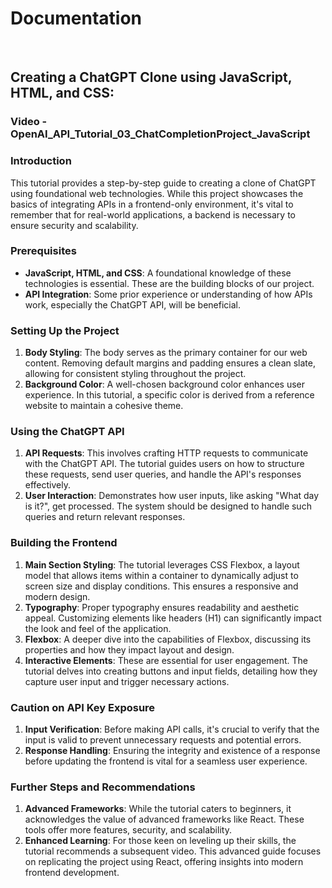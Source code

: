 # Documentation
<br>

## Creating a ChatGPT Clone using JavaScript, HTML, and CSS:
### Video - OpenAI_API_Tutorial_03_ChatCompletionProject_JavaScript

### Introduction
This tutorial provides a step-by-step guide to creating a clone of ChatGPT using foundational web technologies. While this project showcases the basics of integrating APIs in a frontend-only environment, it's vital to remember that for real-world applications, a backend is necessary to ensure security and scalability.

### Prerequisites
- **JavaScript, HTML, and CSS**: A foundational knowledge of these technologies is essential. These are the building blocks of our project.
- **API Integration**: Some prior experience or understanding of how APIs work, especially the ChatGPT API, will be beneficial.

### Setting Up the Project
1. **Body Styling**: The body serves as the primary container for our web content. Removing default margins and padding ensures a clean slate, allowing for consistent styling throughout the project.
2. **Background Color**: A well-chosen background color enhances user experience. In this tutorial, a specific color is derived from a reference website to maintain a cohesive theme.

### Using the ChatGPT API
1. **API Requests**: This involves crafting HTTP requests to communicate with the ChatGPT API. The tutorial guides users on how to structure these requests, send user queries, and handle the API's responses effectively.
2. **User Interaction**: Demonstrates how user inputs, like asking "What day is it?", get processed. The system should be designed to handle such queries and return relevant responses.

### Building the Frontend
1. **Main Section Styling**: The tutorial leverages CSS Flexbox, a layout model that allows items within a container to dynamically adjust to screen size and display conditions. This ensures a responsive and modern design.
2. **Typography**: Proper typography ensures readability and aesthetic appeal. Customizing elements like headers (H1) can significantly impact the look and feel of the application.
3. **Flexbox**: A deeper dive into the capabilities of Flexbox, discussing its properties and how they impact layout and design.
4. **Interactive Elements**: These are essential for user engagement. The tutorial delves into creating buttons and input fields, detailing how they capture user input and trigger necessary actions.

### Caution on API Key Exposure
1. **Input Verification**: Before making API calls, it's crucial to verify that the input is valid to prevent unnecessary requests and potential errors.
2. **Response Handling**: Ensuring the integrity and existence of a response before updating the frontend is vital for a seamless user experience.

### Further Steps and Recommendations
1. **Advanced Frameworks**: While the tutorial caters to beginners, it acknowledges the value of advanced frameworks like React. These tools offer more features, security, and scalability.
2. **Enhanced Learning**: For those keen on leveling up their skills, the tutorial recommends a subsequent video. This advanced guide focuses on replicating the project using React, offering insights into modern frontend development.
